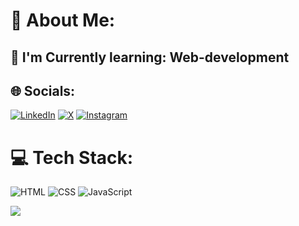 # 💫 About Me:
## 🔭 I'm Currently learning: Web-development


## 🌐 Socials:
[![LinkedIn](https://img.shields.io/badge/LinkedIn-%230077B5.svg?logo=linkedin&logoColor=white)](https://www.linkedin.com/in/ashutoshraj1122?lipi=urn%3Ali%3Apage%3Ad_flagship3_profile_view_base_contact_details%3B4h6GE3V8Qd20amtbr6ewPQ%3D%3D)       [![X](https://img.shields.io/badge/X-black.svg?logo=X&logoColor=white)](https://x.com/AshutoshRaj1122)       [![Instagram](https://img.shields.io/badge/Instagram-%23E4405F.svg?logo=Instagram&logoColor=white)](https://www.instagram.com/ashutoshraj1122/)

# 💻 Tech Stack:
![HTML](https://img.shields.io/badge/html-%23E34F26.svg?style=for-the-badge&logo=html5&logoColor=white) ![CSS](https://img.shields.io/badge/css-%231572B6.svg?style=for-the-badge&logo=css3&logoColor=white) ![JavaScript](https://img.shields.io/badge/javascript-%23323330.svg?style=for-the-badge&logo=javascript&logoColor=%23F7DF1E)
<!-- # 📊 GitHub Stats:
![](https://github-readme-stats.vercel.app/api?username=AshutoshRaj1122&theme=dark&hide_border=false&include_all_commits=true&count_private=false)<br/>
![](https://github-readme-streak-stats.herokuapp.com/?user=AshutoshRaj1122&theme=dark&hide_border=false)<br/> -->
![](https://github-readme-stats.vercel.app/api/top-langs/?username=AshutoshRaj1122&theme=dark&hide_border=false&include_all_commits=true&count_private=false&layout=compact)


<!-- Proudly created with GPRM ( https://gprm.itsvg.in ) -->
